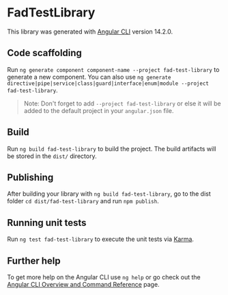 # FadTestLibrary

This library was generated with [Angular CLI](https://github.com/angular/angular-cli) version 14.2.0.

## Code scaffolding

Run `ng generate component component-name --project fad-test-library` to generate a new component. You can also use `ng generate directive|pipe|service|class|guard|interface|enum|module --project fad-test-library`.
> Note: Don't forget to add `--project fad-test-library` or else it will be added to the default project in your `angular.json` file. 

## Build

Run `ng build fad-test-library` to build the project. The build artifacts will be stored in the `dist/` directory.

## Publishing

After building your library with `ng build fad-test-library`, go to the dist folder `cd dist/fad-test-library` and run `npm publish`.

## Running unit tests

Run `ng test fad-test-library` to execute the unit tests via [Karma](https://karma-runner.github.io).

## Further help

To get more help on the Angular CLI use `ng help` or go check out the [Angular CLI Overview and Command Reference](https://angular.io/cli) page.
